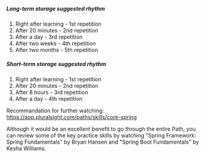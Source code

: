 ##### Long-term storage suggested rhythm

1. Right after learning - 1st repetition
2. After 20 minutes     - 2nd repetition
3. After a day          - 3rd repetition
4. After two weeks      - 4th repetition
5. After two months     - 5th repetition

##### Short-term storage suggested rhythm

1. Right after learning - 1st repetition
2. After 20 minutes     - 2nd repetition
3. After 8 hours        - 3rd repetition
4. After a day          - 4th repetition

Recommandation for further watching:
https://app.pluralsight.com/paths/skills/core-spring

Although it would be an excellent benefit to go through the entire Path, you can review some of the key practice skills by watching "Spring Framework: Spring Fundamentals" by Bryan Hansen and "Spring Boot Fundamentals" by Kesha Williams.